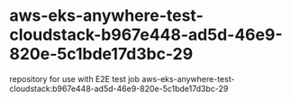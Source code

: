 # aws-eks-anywhere-test-cloudstack-b967e448-ad5d-46e9-820e-5c1bde17d3bc-29
repository for use with E2E test job aws-eks-anywhere-test-cloudstack:b967e448-ad5d-46e9-820e-5c1bde17d3bc-29
